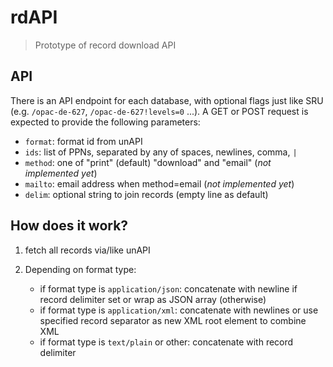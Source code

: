 # rdAPI

> Prototype of record download API

## API

There is an API endpoint for each database, with optional flags just like SRU (e.g. `/opac-de-627`, `/opac-de-627!levels=0` ...). A GET or POST request is expected to provide the following parameters:

- `format`: format id from unAPI
- `ids`: list of PPNs, separated by any of spaces, newlines, comma, `|`
- `method`: one of "print" (default) "download" and "email" (*not implemented yet*)
- `mailto`: email address when method=email (*not implemented yet*)
- `delim`: optional string to join records (empty line as default)

## How does it work?

1. fetch all records via/like unAPI
2. Depending on format type:

   - if format type is `application/json`: concatenate with newline if record delimiter set or wrap as JSON array (otherwise)
   - if format type is `application/xml`: concatenate with newlines or use specified record separator as new XML root element to combine XML
   - if format type is `text/plain` or other: concatenate with record delimiter

